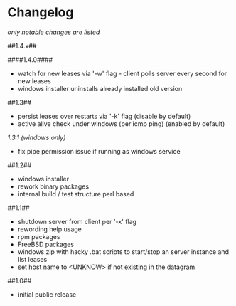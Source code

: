 # Changelog
  
*only notable changes are listed*  

##1.4.x##

####1.4.0####
- watch for new leases via '-w' flag - client polls server every second for new leases
- windows installer uninstalls already installed old version

##1.3##
- persist leases over restarts via '-k' flag (disable by default)
- active alive check under windows (per icmp ping) (enabled by default)

*1.3.1 (windows only)*

  - fix pipe permission issue if running as windows service
 
##1.2##
- windows installer
- rework binary packages
- internal build / test structure perl based

##1.1##
- shutdown server from client per '-x' flag
- rewording help usage
- rpm packages
- FreeBSD packages
- windows zip with hacky .bat scripts to start/stop an server instance and list leases
- set host name to \<UNKNOW\> if not existing in the datagram
  
##1.0##
- initial public release
